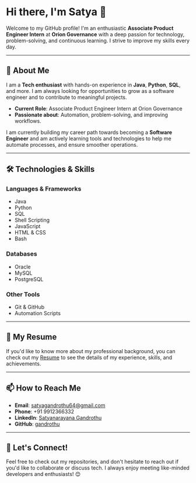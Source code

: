 # Hi there, I'm Satya 👋

Welcome to my GitHub profile! I'm an enthusiastic **Associate Product Engineer Intern** at **Orion Governance** with a deep passion for technology, problem-solving, and continuous learning. I strive to improve my skills every day.

---

## 🚀 About Me

I am a **Tech enthusiast** with hands-on experience in **Java**, **Python**, **SQL**, and more. I am always looking for opportunities to grow as a software engineer and to contribute to meaningful projects.

- **Current Role**: Associate Product Engineer Intern at Orion Governance
- **Passionate about**: Automation, problem-solving, and improving workflows.

I am currently building my career path towards becoming a **Software Engineer** and am actively learning tools and technologies to help me automate processes, and ensure smoother operations.

---

## 🛠️ Technologies & Skills

### **Languages & Frameworks**

- Java
- Python
- SQL
- Shell Scripting
- JavaScript
- HTML & CSS
- Bash

### **Databases**

- Oracle
- MySQL
- PostgreSQL

### **Other Tools**

- Git & GitHub
- Automation Scripts

---

## 💼 My Resume

If you'd like to know more about my professional background, you can check out my [Resume](https://example.com/your-resume.pdf) to see the details of my experience, skills, and achievements.

---

## 📫 How to Reach Me

- **Email**: [satyagandrothu64@gmail.com](mailto:satyagandrothu64@gmail.com)
- **Phone**: +91 9912366332
- **LinkedIn**: [Satyanarayana Gandrothu](https://www.linkedin.com/in/satyanarayana-gandrothu)
- **GitHub**: [gandrothu](https://github.com/gandrothu)

---

## 🎯 Let's Connect!

Feel free to check out my repositories, and don't hesitate to reach out if you'd like to collaborate or discuss tech. I always enjoy meeting like-minded developers and enthusiasts! 😊
